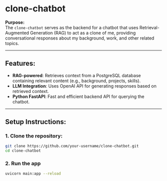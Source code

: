 # **clone-chatbot**

**Purpose:**  
The `clone-chatbot` serves as the backend for a chatbot that uses Retrieval-Augmented Generation (RAG) to act as a clone of me, providing conversational responses about my background, work, and other related topics.

---

## **Features:**

-   **RAG-powered**: Retrieves context from a PostgreSQL database containing relevant content (e.g., background, projects, skills).
-   **LLM Integration**: Uses OpenAI API for generating responses based on retrieved context.
-   **Python FastAPI**: Fast and efficient backend API for querying the chatbot.

---

## **Setup Instructions:**

### 1. Clone the repository:

```bash
git clone https://github.com/your-username/clone-chatbot.git
cd clone-chatbot
```

### 2. Run the app

```bash
uvicorn main:app --reload
```
